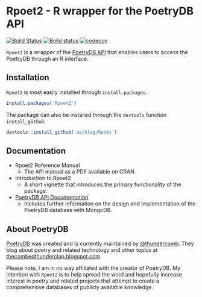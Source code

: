 # Rpoet2 - R wrapper for the PoetryDB API

[![Build Status](https://travis-ci.org/aschleg/Rpoet.svg?branch=master)](https://travis-ci.org/aschleg/Rpoet)
[![Build status](https://ci.appveyor.com/api/projects/status/7tydn9veo15s77a1?svg=true)](https://ci.appveyor.com/project/aschleg/rpoet)
[![codecov](https://codecov.io/gh/aschleg/Rpoet/branch/master/graph/badge.svg)](https://codecov.io/gh/aschleg/Rpoet)

`Rpoet2` is a wrapper of the [PoetryDB API](poetrydb.org) that enables users to access the PoetryDB through an R interface. 

## Installation

`Rpoet2` is most easily installed through `install.packages`.

~~~ r
install.packages('Rpoet2')
~~~

The package can also be installed through the `devtools` function `install_github`:

~~~ r
devtools::install_github('aschleg/Rpoet')
~~~

## Documentation

* Rpoet2 Reference Manual
  - The API manual as a PDF available on CRAN.
* Introduction to Rpoet2
  - A short vignette that introduces the primary functionality of the package.
* [PoetryDB API Documentation](https://github.com/thundercomb/poetrydb/blob/master/README.md) 
  - Includes further information on the design and implementation of the PoetryDB database with MongoDB.

## About PoetryDB

[PoetryDB](poetrydb.org) was created and is currently maintained by [@thundercomb](https://twitter.com/thundercomb). They blog about poetry and related technology and other topics at [thecombedthunderclap.blogspot.com](http://thecombedthunderclap.blogspot.com/). 

Please note, I am in no way affiliated with the creator of PoetryDB. My intention with `Rpoet2` is to help spread the word and hopefully increase interest in poetry and related projects that attempt to create a comprehensive databases of publicly available knowledge.
